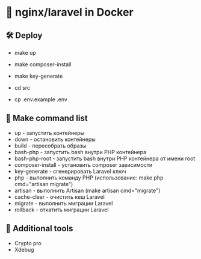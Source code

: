 # 🚀 nginx/laravel in Docker

## 🛠️ Deploy

- make up

- make composer-install

- make key-generate

- cd src

- cp .env.example .env

## 📃 Make command list

- up - запустить контейнеры
- down - остановить контейнеры
- build - пересобрать образы
- bash-php - запустить bash внутри PHP контейнера
- bash-php-root - запустить bash внутри PHP контейнера от имени root
- composer-install - установить composer зависимости
- key-generate - сгенерировать Laravel ключ
- php - выполнить команду PHP (использование: make php cmd="artisan migrate")
- artisan - выполнить Artisan (make artisan cmd="migrate")
- cache-clear - очистить кеш Laravel
- migrate - выполнить миграции Laravel
- rollback - откатить миграции Laravel

## 🔧 Additional tools

- Crypto pro
- Xdebug